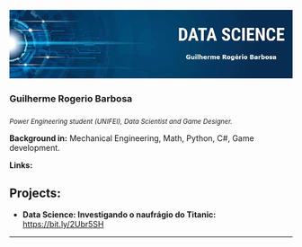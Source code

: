 
<p align="center">
  <img src="https://raw.githubusercontent.com/grbarbosa3/data_science/master/banner_1.jpg" >
</p>

### Guilherme Rogerio Barbosa

<sub>*Power Engineering student (UNIFEI), Data Scientist and Game Designer.*</sub>

**Background in:** Mechanical Engineering, Math, Python, C#, Game development.

**Links:**

## Projects:

* **Data Science: Investigando o naufrágio do Titanic:** https://bit.ly/2Ubr5SH

---
